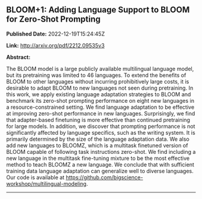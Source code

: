 ## BLOOM+1: Adding Language Support to BLOOM for Zero-Shot Prompting

**Published Date:** 2022-12-19T15:24:45Z

**Link:** http://arxiv.org/pdf/2212.09535v3

**Abstract:**

  The BLOOM model is a large publicly available multilingual language model,
but its pretraining was limited to 46 languages. To extend the benefits of
BLOOM to other languages without incurring prohibitively large costs, it is
desirable to adapt BLOOM to new languages not seen during pretraining. In this
work, we apply existing language adaptation strategies to BLOOM and benchmark
its zero-shot prompting performance on eight new languages in a
resource-constrained setting. We find language adaptation to be effective at
improving zero-shot performance in new languages. Surprisingly, we find that
adapter-based finetuning is more effective than continued pretraining for large
models. In addition, we discover that prompting performance is not
significantly affected by language specifics, such as the writing system. It is
primarily determined by the size of the language adaptation data. We also add
new languages to BLOOMZ, which is a multitask finetuned version of BLOOM
capable of following task instructions zero-shot. We find including a new
language in the multitask fine-tuning mixture to be the most effective method
to teach BLOOMZ a new language. We conclude that with sufficient training data
language adaptation can generalize well to diverse languages. Our code is
available at https://github.com/bigscience-workshop/multilingual-modeling.


---

